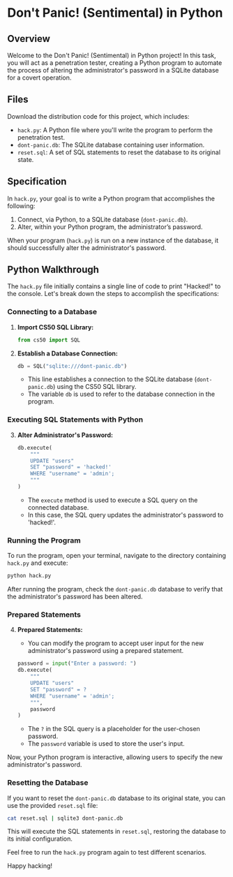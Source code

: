 # Don't Panic! (Sentimental) in Python

## Overview

Welcome to the Don't Panic! (Sentimental) in Python project! In this task, you will act as a penetration tester, creating a Python program to automate the process of altering the administrator's password in a SQLite database for a covert operation.

## Files

Download the distribution code for this project, which includes:

- `hack.py`: A Python file where you'll write the program to perform the penetration test.
- `dont-panic.db`: The SQLite database containing user information.
- `reset.sql`: A set of SQL statements to reset the database to its original state.

## Specification

In `hack.py`, your goal is to write a Python program that accomplishes the following:

1. Connect, via Python, to a SQLite database (`dont-panic.db`).
2. Alter, within your Python program, the administrator’s password.

When your program (`hack.py`) is run on a new instance of the database, it should successfully alter the administrator's password.

## Python Walkthrough

The `hack.py` file initially contains a single line of code to print "Hacked!" to the console. Let's break down the steps to accomplish the specifications:

### Connecting to a Database

1. **Import CS50 SQL Library:**
   ```python
   from cs50 import SQL
   ```

2. **Establish a Database Connection:**
   ```python
   db = SQL("sqlite:///dont-panic.db")
   ```

   - This line establishes a connection to the SQLite database (`dont-panic.db`) using the CS50 SQL library.
   - The variable `db` is used to refer to the database connection in the program.

### Executing SQL Statements with Python

3. **Alter Administrator's Password:**
   ```python
   db.execute(
       """
       UPDATE "users"
       SET "password" = 'hacked!'
       WHERE "username" = 'admin';
       """
   )
   ```

   - The `execute` method is used to execute a SQL query on the connected database.
   - In this case, the SQL query updates the administrator's password to 'hacked!'.

### Running the Program

To run the program, open your terminal, navigate to the directory containing `hack.py` and execute:

```bash
python hack.py
```

After running the program, check the `dont-panic.db` database to verify that the administrator's password has been altered.

### Prepared Statements

4. **Prepared Statements:**
   - You can modify the program to accept user input for the new administrator's password using a prepared statement.

   ```python
   password = input("Enter a password: ")
   db.execute(
       """
       UPDATE "users"
       SET "password" = ?
       WHERE "username" = 'admin';
       """,
       password
   )
   ```

   - The `?` in the SQL query is a placeholder for the user-chosen password.
   - The `password` variable is used to store the user's input.

Now, your Python program is interactive, allowing users to specify the new administrator's password.

### Resetting the Database

If you want to reset the `dont-panic.db` database to its original state, you can use the provided `reset.sql` file:

```bash
cat reset.sql | sqlite3 dont-panic.db
```

This will execute the SQL statements in `reset.sql`, restoring the database to its initial configuration.

Feel free to run the `hack.py` program again to test different scenarios.

Happy hacking!